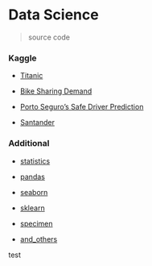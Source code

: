# Data Science

> source code

### Kaggle



* [Titanic](./kaggle/titanic)



* [Bike Sharing Demand](./kaggle/bikeSharingDemand)



* [Porto Seguro’s Safe Driver Prediction](./kaggle/porto)



* [Santander](./kaggle/santander)



### Additional



* [statistics](./statistics)



* [pandas](./pandas)



* [seaborn](./seaborn)



* [sklearn](./sklearn)



* [specimen](./specimen)



* [and_others](./andOthers)

test